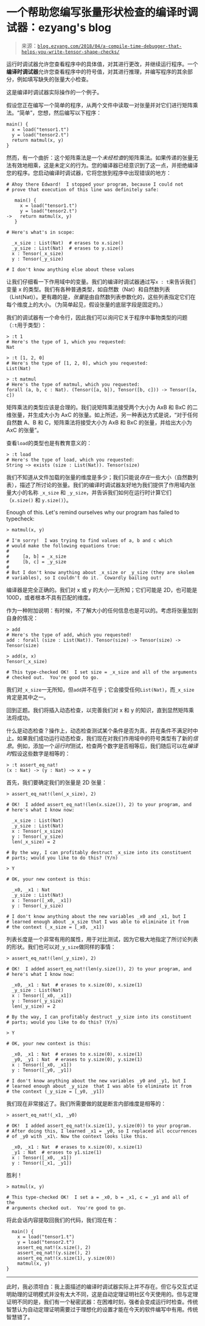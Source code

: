 <!--yml

category: 未分类

date: 2024-07-01 18:16:57

-->

# 一个帮助您编写张量形状检查的编译时调试器：ezyang's blog

> 来源：[`blog.ezyang.com/2018/04/a-compile-time-debugger-that-helps-you-write-tensor-shape-checks/`](http://blog.ezyang.com/2018/04/a-compile-time-debugger-that-helps-you-write-tensor-shape-checks/)

运行时调试器允许您查看程序中的具体值，对其进行更改，并继续运行程序。一个**编译时调试器**允许您查看程序中的符号值，对其进行推理，并编写程序的其余部分，例如填写缺失的张量大小检查。

这是编译时调试器实际操作的一个例子。

假设您正在编写一个简单的程序，从两个文件中读取一对张量并对它们进行矩阵乘法。“简单”，您想，然后编写以下程序：

```
main() {
  x = load("tensor1.t")
  y = load("tensor2.t")
  return matmul(x, y)
}

```

然而，有一个曲折：这个矩阵乘法是一个*未经检查*的矩阵乘法。如果传递的张量无法有效地相乘，这是未定义的行为。您的编译器已经意识到了这一点，并拒绝编译您的程序。您启动编译时调试器，它将您放到程序中出现错误的地方：

```
# Ahoy there Edward!  I stopped your program, because I could not
# prove that execution of this line was definitely safe:

   main() {
     x = load("tensor1.t")
     y = load("tensor2.t")
->   return matmul(x, y)
   }

# Here's what's in scope:

  _x_size : List(Nat)  # erases to x.size()
  _y_size : List(Nat)  # erases to y.size()
  x : Tensor(_x_size)
  y : Tensor(_y_size)

# I don't know anything else about these values

```

让我们仔细看一下作用域中的变量。我们的编译时调试器通过写`x : t`来告诉我们变量 x 的类型。我们有各种普通类型，如自然数（Nat）和自然数列表（List(Nat)）。更有趣的是，*张量*是由自然数列表参数化的，这些列表指定它们在每个维度上的大小。（为简单起见，假设张量的底层字段是固定的。）

我们的调试器有一个命令行，因此我们可以询问它关于程序中事物类型的问题（`:t`用于类型）：

```
> :t 1
# Here's the type of 1, which you requested:
Nat

> :t [1, 2, 0]
# Here's the type of [1, 2, 0], which you requested:
List(Nat)

> :t matmul
# Here's the type of matmul, which you requested:
forall (a, b, c : Nat). (Tensor([a, b]), Tensor([b, c])) -> Tensor([a, c])

```

矩阵乘法的类型应该是合理的。我们说矩阵乘法接受两个大小为 AxB 和 BxC 的二维张量，并生成大小为 AxC 的张量。如上所述，另一种表达方式是说，“对于任何自然数 A、B 和 C，矩阵乘法将接受大小为 AxB 和 BxC 的张量，并给出大小为 AxC 的张量”。

查看`load`的类型也是有教育意义的：

```
> :t load
# Here's the type of load, which you requested:
String ~> exists (size : List(Nat)). Tensor(size)

```

我们不知道从文件加载的张量的维度是多少；我们只能说*存在*一些大小（自然数列表），描述了所讨论的张量。我们的编译时调试器友好地为我们提供了作用域内张量大小的名称 `_x_size` 和 `_y_size`，并告诉我们如何在运行时计算它们（`x.size()` 和 `y.size()`）。

Enough of this. Let's remind ourselves why our program has failed to typecheck:

```
> matmul(x, y)

# I'm sorry!  I was trying to find values of a, b and c which
# would make the following equations true:
#
#     [a, b] = _x_size
#     [b, c] = _y_size
#
# But I don't know anything about _x_size or _y_size (they are skolem
# variables), so I couldn't do it.  Cowardly bailing out!

```

编译器是完全正确的。我们对 x 或 y 的大小一无所知；它们可能是 2D，也可能是 100D，或者根本不具有匹配的维度。

作为一种附加说明：有时候，不了解大小的任何信息也是可以的。考虑将张量加到自身的情况：

```
> add
# Here's the type of add, which you requested!
add : forall (size : List(Nat)). Tensor(size) -> Tensor(size) -> Tensor(size)

> add(x, x)
Tensor(_x_size)

# This type-checked OK!  I set size = _x_size and all of the arguments
# checked out.  You're good to go.

```

我们对`_x_size`一无所知，但`add`并不在乎；它会接受任何`List(Nat)`，而`_x_size`肯定是其中之一。

回到正题。我们将插入动态检查，以完善我们对 x 和 y 的知识，直到显然矩阵乘法将成功。

什么是动态检查？操作上，动态检查测试某个条件是否为真，并在条件不满足时中止。如果我们成功运行动态检查，我们现在对我们作用域中的符号类型有了新的*信息*。例如，添加一个*运行时*测试，检查两个数字是否相等后，我们随后可以在*编译时*假设这些数字是相等的：

```
> :t assert_eq_nat!
(x : Nat) -> (y : Nat) ~> x = y

```

首先，我们要确定我们的张量是 2D 张量：

```
> assert_eq_nat!(len(_x_size), 2)

# OK!  I added assert_eq_nat!(len(x.size()), 2) to your program, and
# here's what I know now:

  _x_size : List(Nat)
  _y_size : List(Nat)
  x : Tensor(_x_size)
  y : Tensor(_y_size)
  len(_x_size) = 2

# By the way, I can profitably destruct _x_size into its constituent
# parts; would you like to do this? (Y/n)

> Y

# OK, your new context is this:

  _x0, _x1 : Nat
  _y_size : List(Nat)
  x : Tensor([_x0, _x1])
  y : Tensor(_y_size)

# I don't know anything about the new variables _x0 and _x1, but I
# learned enough about _x_size that I was able to eliminate it from
# the context (_x_size = [_x0, _x1])

```

列表长度是一个非常有用的属性，用于对比测试，因为它极大地指定了所讨论列表的形状。我们也可以对`_y_size`做同样的事情：

```
> assert_eq_nat!(len(_y_size), 2)

# OK!  I added assert_eq_nat!(len(y.size()), 2) to your program, and
# here's what I know now:

  _x0, _x1 : Nat  # erases to x.size(0), x.size(1)
  _y_size : List(Nat)
  x : Tensor([_x0, _x1])
  y : Tensor(_y_size)
  len(_y_size) = 2

# By the way, I can profitably destruct _y_size into its constituent
# parts; would you like to do this? (Y/n)

> Y

# OK, your new context is this:

  _x0, _x1 : Nat  # erases to x.size(0), x.size(1)
  _y0, _y1 : Nat  # erases to y.size(0), y.size(1)
  x : Tensor([_x0, _x1])
  y : Tensor([_y0, _y1])

# I don't know anything about the new variables _y0 and _y1, but I
# learned enough about _y_size  that I was able to eliminate it from
# the context (_y_size = [_y0, _y1])

```

我们现在非常接近了。我们所需要做的就是断言内部维度是相等的：

```
> assert_eq_nat!(_x1, _y0)

# OK!  I added assert_eq_nat!(x.size(1), y.size(0)) to your program.
# After doing this, I learned _x1 = _y0, so I replaced all occurrences
# of _y0 with _x1\. Now the context looks like this.

  _x0, _x1 : Nat  # erases to x.size(0), x.size(1)
  _y1 : Nat  # erases to y1.size(1)
  x : Tensor([_x0, _x1])
  y : Tensor([_x1, _y1])

```

胜利！

```
> matmul(x, y)

# This type-checked OK!  I set a = _x0, b = _x1, c = _y1 and all of the
# arguments checked out.  You're good to go.

```

将此会话内容提取回我们的代码，我们现在有：

```
  main() {
    x = load("tensor1.t")
    y = load("tensor2.t")
    assert_eq_nat!(x.size(), 2)
    assert_eq_nat!(y.size(), 2)
    assert_eq_nat!(x.size(1), y.size(0))
    matmul(x, y)
}

```

* * *

此时，我必须坦白：我上面描述的编译时调试器实际上并不存在。但它与交互式证明助理的证明模式并没有太大不同，这是自动定理证明社区今天使用的。但与定理证明不同的是，我们有一个秘密武器：在困难时刻，强者会变成运行时检查。传统智慧认为自动定理证明需要过于理想化的设置才能在今天的软件编写中有用。传统智慧错了。
